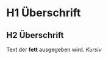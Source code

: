 # H1 Überschrift

## H2 Überschrift

Text der **fett** ausgegeben wird. *Kursiv*

<!---
your comment goes here
and here
-->
